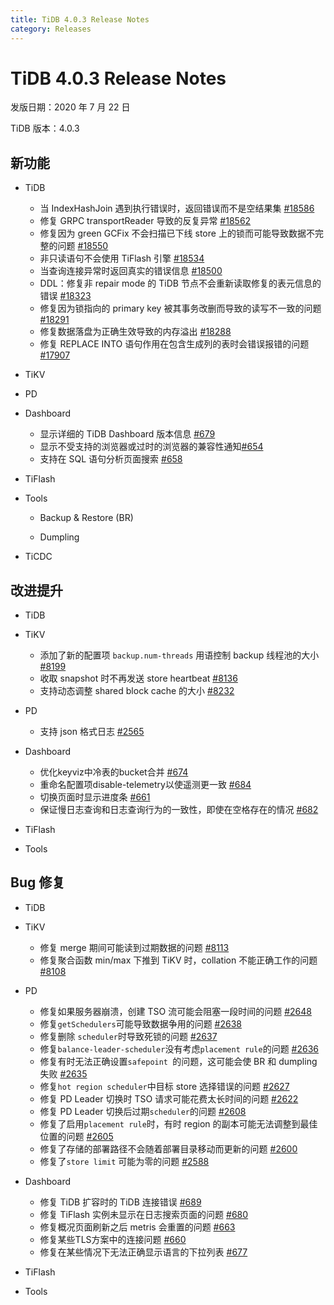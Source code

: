 ```yaml
---
title: TiDB 4.0.3 Release Notes
category: Releases
---
```


# TiDB 4.0.3 Release Notes

发版日期：2020 年 7 月 22 日

TiDB 版本：4.0.3

## 新功能

+ TiDB

    - 当 IndexHashJoin 遇到执行错误时，返回错误而不是空结果集 [#18586](https://github.com/pingcap/tidb/pull/18586)
    - 修复 GRPC transportReader 导致的反复异常 [#18562](https://github.com/pingcap/tidb/pull/18562)
    - 修复因为 green GCFix 不会扫描已下线 store 上的锁而可能导致数据不完整的问题 [#18550](https://github.com/pingcap/tidb/pull/18550)
    - 非只读语句不会使用 TiFlash 引擎 [#18534](https://github.com/pingcap/tidb/pull/18534)
    - 当查询连接异常时返回真实的错误信息 [#18500](https://github.com/pingcap/tidb/pull/18500)
    - DDL：修复非 repair mode 的 TiDB 节点不会重新读取修复的表元信息的错误 [#18323](https://github.com/pingcap/tidb/pull/18323)
    - 修复因为锁指向的 primary key 被其事务改删而导致的读写不一致的问题 [#18291](https://github.com/pingcap/tidb/pull/18291)
    - 修复数据落盘为正确生效导致的内存溢出 [#18288](https://github.com/pingcap/tidb/pull/18288)
    - 修复 REPLACE INTO 语句作用在包含生成列的表时会错误报错的问题 [#17907](https://github.com/pingcap/tidb/pull/17907)

+ TiKV



+ PD

+ Dashboard

   - 显示详细的 TiDB Dashboard 版本信息 [#679](https://github.com/pingcap-incubator/tidb-dashboard/pull/679)
   - 显示不受支持的浏览器或过时的浏览器的兼容性通知[#654](https://github.com/pingcap-incubator/tidb-dashboard/pull/654)
   - 支持在 SQL 语句分析页面搜索 [#658](https://github.com/pingcap-incubator/tidb-dashboard/pull/658)


+ TiFlash



+ Tools

    - Backup & Restore (BR)



    - Dumpling



+ TiCDC


## 改进提升

+ TiDB



+ TiKV

  - 添加了新的配置项 `backup.num-threads` 用语控制 backup 线程池的大小 [#8199](https://github.com/tikv/tikv/pull/8199)
  - 收取 snapshot 时不再发送 store heartbeat [#8136](https://github.com/tikv/tikv/pull/8136)
  - 支持动态调整 shared block cache 的大小 [#8232](https://github.com/tikv/tikv/pull/8232)

+ PD

  - 支持 json 格式日志 [#2565](https://github.com/pingcap/pd/pull/2565)

+ Dashboard

  - 优化keyviz中冷表的bucket合并 [#674](https://github.com/pingcap-incubator/tidb-dashboard/pull/674)
  - 重命名配置项disable-telemetry以使遥测更一致 [#684](https://github.com/pingcap-incubator/tidb-dashboard/pull/684)
  - 切换页面时显示进度条 [#661](https://github.com/pingcap-incubator/tidb-dashboard/pull/661)
  - 保证慢日志查询和日志查询行为的一致性，即使在空格存在的情况 [#682](https://github.com/pingcap-incubator/tidb-dashboard/pull/682)



+ TiFlash



+ Tools

     

## Bug 修复

+ TiDB



+ TiKV

  - 修复 merge 期间可能读到过期数据的问题 [#8113](https://github.com/tikv/tikv/pull/8113)
  - 修复聚合函数 min/max 下推到 TiKV 时，collation 不能正确工作的问题 [#8108](https://github.com/tikv/tikv/pull/8108)

+ PD

  - 修复如果服务器崩溃，创建 TSO 流可能会阻塞一段时间的问题 [#2648](https://github.com/pingcap/pd/pull/2648)
  - 修复`getSchedulers`可能导致数据争用的问题 [#2638](https://github.com/pingcap/pd/pull/2638)
  - 修复删除 `scheduler`时导致死锁的问题 [#2637](https://github.com/pingcap/pd/pull/2637)
  - 修复`balance-leader-scheduler`没有考虑`placement rule`的问题  [#2636](https://github.com/pingcap/pd/pull/2636)
  - 修复有时无法正确设置`safepoint `的问题，这可能会使 BR 和 dumpling 失败  [#2635](https://github.com/pingcap/pd/pull/2635)
  - 修复`hot region scheduler`中目标 store 选择错误的问题 [#2627](https://github.com/pingcap/pd/pull/2627)
  - 修复 PD Leader 切换时 TSO 请求可能花费太长时间的问题 [#2622](https://github.com/pingcap/pd/pull/2622)
  - 修复 PD Leader 切换后过期`scheduler`的问题 [#2608](https://github.com/pingcap/pd/pull/2608)
  - 修复了启用`placement rule`时，有时 region 的副本可能无法调整到最佳位置的问题 [#2605](https://github.com/pingcap/pd/pull/2605)
  - 修复了存储的部署路径不会随着部署目录移动而更新的问题 [#2600](https://github.com/pingcap/pd/pull/2600)
  - 修复了`store limit` 可能为零的问题 [#2588](https://github.com/pingcap/pd/pull/2588)

+ Dashboard

  - 修复 TiDB 扩容时的 TiDB 连接错误 [#689](https://github.com/pingcap-incubator/tidb-dashboard/pull/689)
  - 修复 TiFlash 实例未显示在日志搜索页面的问题 [#680](https://github.com/pingcap-incubator/tidb-dashboard/pull/680) 
  - 修复概况页面刷新之后 metris 会重置的问题 [#663](https://github.com/pingcap-incubator/tidb-dashboard/pull/663) 
  - 修复某些TLS方案中的连接问题 [#660](https://github.com/pingcap-incubator/tidb-dashboard/pull/660) 
  - 修复在某些情况下无法正确显示语言的下拉列表 [#677](https://github.com/pingcap-incubator/tidb-dashboard/pull/677)




+ TiFlash



+ Tools
